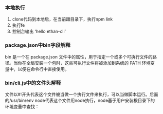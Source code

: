 ### 本地执行
1. clone代码到本地后，在当前跟目录下，执行npm link
2. 执行fe
3. 控制台输出 ‘hello ethan-cli‘

### package.json中bin字段解释
bin 是一个在 package.json 文件中的属性，用于指定一个或多个可执行文件的路径。当你在全局安装一个包时，这些可执行文件将被添加到系统的 PATH 环境变量中，以便在命令行中直接使用。

### bin/cli.js中的文件头解释
文件以#!开头代表这个文件被当做一个执行文件来执行，可以当做脚本运行。后面的/usr/bin/env node代表这个文件用node执行，node基于用户安装根目录下的环境变量中查找：